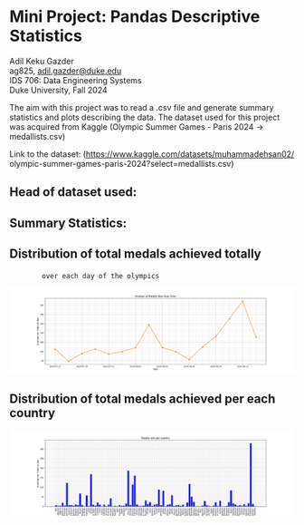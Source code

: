 # Mini Project: Pandas Descriptive Statistics

Adil Keku Gazder <br> ag825, adil.gazder@duke.edu <br>IDS 706: Data Engineering Systems <br>Duke University, Fall 2024

The aim with this project was to read a .csv file and 
            generate summary statistics and plots describing the data. 
            The dataset used for this project was acquired from Kaggle 
            (Olympic Summer Games - Paris 2024 -> medallists.csv) <br>

Link to the dataset: 
            (https://www.kaggle.com/datasets/muhammadehsan02/
            olympic-summer-games-paris-2024?select=medallists.csv)

## Head of dataset used:


## Summary Statistics:


## Distribution of total medals achieved totally 
            over each day of the olympics
![Data Visualization](medals_over_time.png)

## Distribution of total medals achieved per each country
![Data Visualization](medals_per_country.png)